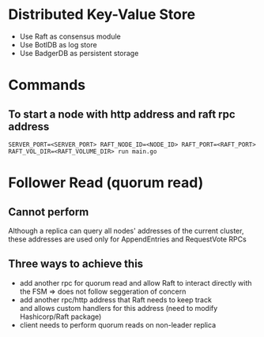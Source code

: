 # Distributed Key-Value Store
- Use Raft as consensus module
- Use BotlDB as log store
- Use BadgerDB as persistent storage

# Commands
## To start a node with http address and raft rpc address
```SERVER_PORT=<SERVER_PORT> RAFT_NODE_ID=<NODE_ID> RAFT_PORT=<RAFT_PORT> RAFT_VOL_DIR=<RAFT_VOLUME_DIR> run main.go```

# Follower Read (quorum read)
## Cannot perform 
Although a replica can query all nodes' addresses of the current cluster, 
these addresses are used only for AppendEntries and RequestVote RPCs

## Three ways to achieve this 
- add another rpc for quorum read and allow Raft to interact directly with the FSM => does not follow seggeration of concern
- add another rpc/http address that Raft needs to keep track  
and allows custom handlers for this address (need to modify Hashicorp/Raft package)
- client needs to perform quorum reads on non-leader replica

